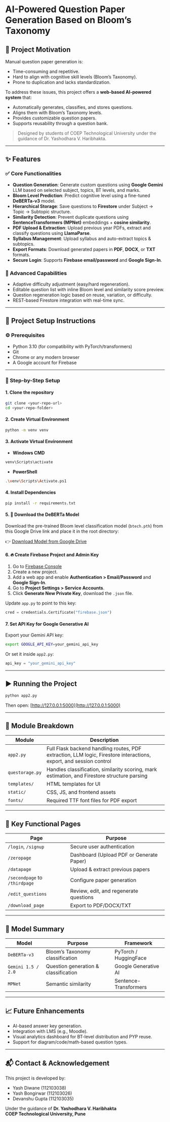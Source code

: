 
# AI-Powered Question Paper Generation Based on Bloom’s Taxonomy

## 📌 Project Motivation

Manual question paper generation is:
- Time-consuming and repetitive.
- Hard to align with cognitive skill levels (Bloom’s Taxonomy).
- Prone to duplication and lacks standardization.

To address these issues, this project offers a **web-based AI-powered system** that:
- Automatically generates, classifies, and stores questions.
- Aligns them with Bloom’s Taxonomy levels.
- Provides customizable question papers.
- Supports reusability through a question bank.

> Designed by students of COEP Technological University under the guidance of Dr. Yashodhara V. Haribhakta.

---

## ✨ Features

### ✅ Core Functionalities
- **Question Generation**: Generate custom questions using **Google Gemini** LLM based on selected subject, topics, BT levels, and marks.
- **Bloom Level Prediction**: Predict cognitive level using a fine-tuned **DeBERTa-v3** model.
- **Hierarchical Storage**: Save questions to **Firestore** under Subject → Topic → Subtopic structure.
- **Similarity Detection**: Prevent duplicate questions using **SentenceTransformers (MPNet)** embeddings + **cosine similarity**.
- **PDF Upload & Extraction**: Upload previous year PDFs, extract and classify questions using **LlamaParse**.
- **Syllabus Management**: Upload syllabus and auto-extract topics & subtopics.
- **Export Formats**: Download generated papers in **PDF**, **DOCX**, or **TXT** formats.
- **Secure Login**: Supports **Firebase email/password** and **Google Sign-In**.

### 🧠 Advanced Capabilities
- Adaptive difficulty adjustment (easy/hard regeneration).
- Editable question list with inline Bloom level and similarity score preview.
- Question regeneration logic based on reuse, variation, or difficulty.
- REST-based Firestore integration with real-time sync.

---

## 🔧 Project Setup Instructions

### ⚙️ Prerequisites
- Python 3.10 (for compatibility with PyTorch/transformers)
- Git
- Chrome or any modern browser
- A Google account for Firebase

---

### 🧱 Step-by-Step Setup

#### 1. Clone the repository
```bash
git clone <your-repo-url>
cd <your-repo-folder>
```

#### 2. Create Virtual Environment
```bash
python -m venv venv
```

#### 3. Activate Virtual Environment

- **Windows CMD**
```bash
venv\Scripts\activate
```

- **PowerShell**
```bash
.\venv\Scripts\Activate.ps1
```

#### 4. Install Dependencies
```bash
pip install -r requirements.txt
```

#### 5. 🔑 Download the DeBERTa Model
Download the pre-trained Bloom level classification model (`btech.pth`) from this Google Drive link and place it in the root directory:

👉 [Download Model from Google Drive](https://drive.google.com/your-model-link)

#### 6. 🔥 Create Firebase Project and Admin Key
1. Go to [Firebase Console](https://drive.google.com/drive/folders/1N6dMD3rkbqF1O5wOqF2GhCAzm0w_GDzV?usp=drive_link)
2. Create a new project.
3. Add a web app and enable **Authentication > Email/Password** and **Google Sign-In**.
4. Go to **Project Settings > Service Accounts**.
5. Click **Generate New Private Key**, download the `.json` file.


Update `app.py` to point to this key:
```python
cred = credentials.Certificate("firebase.json")
```

#### 7. Set API Key for Google Generative AI
Export your Gemini API key:
```bash
export GOOGLE_API_KEY=your_gemini_api_key
```

Or set it inside `app2.py`:
```python
api_key = "your_gemini_api_key"
```

---

## ▶️ Running the Project

```bash
python app2.py
```

Then open: [http://127.0.0.1:5000](http://127.0.0.1:5000)

---

## 📂 Module Breakdown

| Module | Description |
|--------|-------------|
| `app2.py` | Full Flask backend handling routes, PDF extraction, LLM logic, Firestore interactions, export, and session control |
| `questorage.py` | Handles classification, similarity scoring, mark estimation, and Firestore structure parsing |
| `templates/` | HTML templates for UI |
| `static/` | CSS, JS, and frontend assets |
| `fonts/` | Required TTF font files for PDF export |

---

## 📄 Key Functional Pages

| Page | Purpose |
|------|---------|
| `/login`, `/signup` | Secure user authentication |
| `/zeropage` | Dashboard (Upload PDF or Generate Paper) |
| `/datapage` | Upload & extract previous papers |
| `/secondpage` to `/thirdpage` | Configure paper generation |
| `/edit_questions` | Review, edit, and regenerate questions |
| `/download_page` | Export to PDF/DOCX/TXT |

---

## 🧪 Model Summary

| Model | Purpose | Framework |
|-------|---------|-----------|
| `DeBERTa-v3` | Bloom’s Taxonomy classification | PyTorch / HuggingFace |
| `Gemini 1.5 / 2.0` | Question generation & classification | Google Generative AI |
| `MPNet` | Semantic similarity | Sentence-Transformers |

---

## 📈 Future Enhancements

- AI-based answer key generation.
- Integration with LMS (e.g., Moodle).
- Visual analytics dashboard for BT-level distribution and PYP reuse.
- Support for diagram/code/math-based question types.

---

## 📬 Contact & Acknowledgement

This project is developed by:
- Yash Diwane (112103038)
- Yash Bongirwar (112103026)
- Devanshu Gupta (112103035)

Under the guidance of **Dr. Yashodhara V. Haribhakta**  
**COEP Technological University, Pune**

